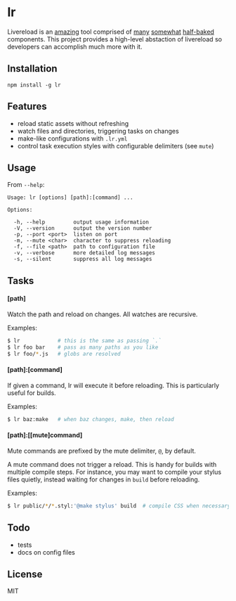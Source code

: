 
# lr

Livereload is an [amazing](http://livereload.com) tool comprised of [many](https://github.com/livereload/livereload-core) [somewhat](https://github.com/livereload/livereload-cli) [half-baked](https://github.com/livereload/livereload-protocol) components. This project provides a high-level abstaction of livereload so developers can accomplish much more with it.

## Installation

    npm install -g lr

## Features

- reload static assets without refreshing
- watch files and directories, triggering tasks on changes
- make-like configurations with `.lr.yml`
- control task execution styles with configurable delimiters (see `mute`)

## Usage

  From `--help`:

    Usage: lr [options] [path]:[command] ...

    Options:

      -h, --help         output usage information
      -V, --version      output the version number
      -p, --port <port>  listen on port
      -m, --mute <char>  character to suppress reloading
      -f, --file <path>  path to configuration file
      -v, --verbose      more detailed log messages
      -s, --silent       suppress all log messages

## Tasks

#### [path]

Watch the path and reload on changes. All watches are recursive.

Examples:

```bash
$ lr            # this is the same as passing `.`
$ lr foo bar    # pass as many paths as you like
$ lr foo/*.js   # globs are resolved
```

#### [path]:[command]

If given a command, lr will execute it before reloading. This is
particularly useful for builds.

Examples:

```bash
$ lr baz:make   # when baz changes, make, then reload
```

#### [path]:[[mute]command]

Mute commands are prefixed by the mute delimiter, `@`, by default.

A mute command does not trigger a reload. This is handy for
builds with multiple compile steps. For instance, you may want to
compile your stylus files quietly, instead waiting for changes in
`build` before reloading.

Examples:

```bash
$ lr public/*/*.styl:'@make stylus' build  # compile CSS when necessary, but only reload for changes in build
```

## Todo

- tests
- docs on config files

## License

MIT

